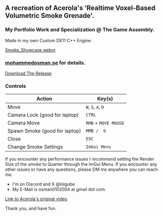 ## A recreation of Acerola's 'Realtime Voxel-Based Volumetric Smoke Grenade'. 
### My Portfolio Work and Specialization @ The Game Assembly.
Made in my own Custom DX11 C++ Engine.

[Smoke_Showcase.webm](https://github.com/user-attachments/assets/54185d4c-1c94-4d1a-8c5e-32f0c2228ee0)

### [mohammedosman.se](https://mohammedosman.se/) for details.

[Download The Release](https://github.com/lolgube010/TGA-Portfolio/releases/tag/Release)

### Controls
| Action        | Key(s)               |
|---------------|----------------------|
| Move          | `W`, `S`, `A`, `D`   |
| Camera Lock (good for laptop)  | `CTRL`               |
| Camera Move   | `RMB` + `MOVE MOUSE` |
| Spawn Smoke  (good for laptop)  | `MMB /  G`           |
| Close         | `ESC`                |
| Change Smoke Settings      | `ImGui Menu`         |

If you encounter any performance issues I recommend setting the Render Size of the smoke to Quarter through the ImGui Menu.
If you encounter any other issues or have any questions, please DM me anywhere you can reach me. 

* I'm on Discord and X @lolgube
* My E-Mail is osman0102004 at gmail dot com.

[Link to Acerola's original video](https://www.youtube.com/watch?v=ryB8hT5TMSg)

Thank you, and have fun.
